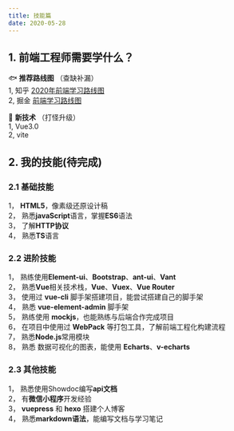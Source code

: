 ```yaml
---
title: 技能篇
date: 2020-05-28
---
```

<Boxx type='tip' content='just do it' title='自定义'/>

## 1. 前端工程师需要学什么？
:fish: **推荐路线图**    （查缺补漏）        
1, 知乎 [2020年前端学习路线图](https://zhuanlan.zhihu.com/p/139064270)      
2, 掘金 [前端学习路线图](https://juejin.cn/post/6844904078825226248)

:tropical_fish: **新技术**  （打怪升级）       
1, Vue3.0     
2, vite


## 2. 我的技能(待完成)
###  2.1 基础技能
1， **HTML5**，像素级还原设计稿              
2， 熟悉**javaScript**语言，掌握**ES6**语法                        
3， 了解**HTTP协议**                
4， 熟悉**TS**语言               

### 2.2 进阶技能
1， 熟练使用**Element-ui**、**Bootstrap**、**ant-ui**、**Vant**                
2， 熟悉**Vue**相关技术栈，**Vue**、**Vuex**、**Vue Router**               
3， 使用过 **vue-cli** 脚手架搭建项目，能尝试搭建自己的脚手架                  
4， 熟悉 **vue-element-admin** 脚手架                      
5， 熟练使用 **mockjs**，也能熟练与后端合作完成项目                 
6， 在项目中使用过 **WebPack** 等打包工具，了解前端工程化构建流程                     
7， 熟悉**Node.js**常用模块                     
8， 熟悉 数据可视化的图表，能使用 **Echarts**、**v-echarts**                 

### 2.3 其他技能                 
1， 熟悉使用Showdoc编写**api文档**                
2， 有**微信小程序**开发经验                 
3， **vuepress** 和 **hexo** 搭建个人博客              
4， 熟悉**markdown语法**，能编写文档与学习笔记  
   